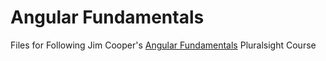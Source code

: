 # Angular Fundamentals

Files for Following Jim Cooper's [Angular Fundamentals](https://app.pluralsight.com/library/courses/angular-fundamentals/) Pluralsight Course
